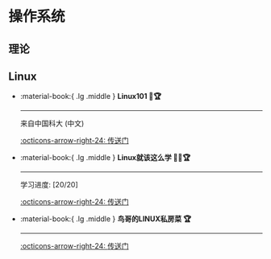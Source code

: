 # 操作系统

## 理论

## Linux

<div class="grid cards" markdown>

-  :material-book:{ .lg .middle } __Linux101 🎯🏆__

    ---

    来自中国科大 (中文)

    [:octicons-arrow-right-24: <a href="https://101.lug.ustc.edu.cn/" target="_blank"> 传送门 </a>](#)

-   :material-book:{ .lg .middle } __Linux就该这么学 🎯✅🏆__

    ---

    学习进度: [20/20]

    [:octicons-arrow-right-24: <a href="https://www.linuxprobe.com/basic-learning-00.html" target="_blank"> 传送门 </a>](#)

-  :material-book:{ .lg .middle } __鸟哥的LINUX私房菜 🏆__

    ---

    [:octicons-arrow-right-24: <a href="http://cn.linux.vbird.org/linux_basic/linux_basic.php" target="_blank"> 传送门 </a>](#)



</div>